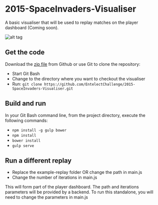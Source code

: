 # 2015-SpaceInvaders-Visualiser
A basic visualiser that will be used to replay matches on the player dashboard (Coming soon).

![alt tag](http://i.imgur.com/0gUe7ni.png?1)

## Get the code
Download the [zip file](https://github.com/EntelectChallenge/2015-SpaceInvaders-Visualiser/archive/master.zip) from Github or use Git to clone the repository:
* Start Git Bash
* Change to the directory where you want to checkout the visualiser
* Run: `git clone https://github.com/EntelectChallenge/2015-SpaceInvaders-Visualiser.git`

## Build and run
In your Git Bash command line, from the project directory, execute the following commands:
* `npm install -g gulp bower`
* `npm install`
* `bower install`
* `gulp serve`

## Run a different replay
* Replace the example-replay folder OR change the path in main.js
* Change the number of iterations in main.js

This will form part of the player dashboard. The path and iterations parameters will be provided by a backend. To run this standalone, you will need to change the parameters in main.js
